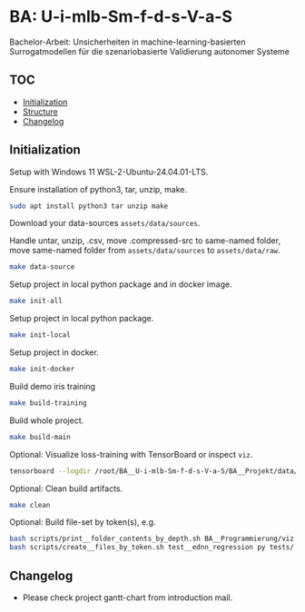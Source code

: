 # BA: U-i-mlb-Sm-f-d-s-V-a-S 

Bachelor-Arbeit: Unsicherheiten in machine-learning-basierten Surrogatmodellen für die szenariobasierte Validierung autonomer Systeme

## TOC

- [Initialization](#initialization)
- [Structure](#structure)
- [Changelog](#changelog)

## Initialization

Setup with Windows 11 WSL-2-Ubuntu-24.04.01-LTS.

Ensure installation of python3, tar, unzip, make.
```bash
sudo apt install python3 tar unzip make
```

Download your data-sources `assets/data/sources`.

Handle untar, unzip, .csv, move .compressed-src to same-named folder, move same-named folder from `assets/data/sources` to `assets/data/raw`.
```bash
make data-source
```

Setup project in local python package and in docker image.
```bash
make init-all
```

Setup project in local python package.
```bash
make init-local
```

Setup project in docker.
```bash
make init-docker
```

Build demo iris training
```bash
make build-training
```

Build whole project.
```bash
make build-main
```

Optional: Visualize loss-training with TensorBoard or inspect `viz`.
```bash
tensorboard --logdir /root/BA__U-i-mlb-Sm-f-d-s-V-a-S/BA__Projekt/data/processed/; http://localhost:6006
```

Optional: Clean build artifacts.
```bash
make clean
```

Optional: Build file-set by token(s), e.g.
```bash
bash scripts/print__folder_contents_by_depth.sh BA__Programmierung/viz 1 | \ 
bash scripts/create__files_by_token.sh test__ednn_regression py tests/
```

## Changelog
- Please check project gantt-chart from introduction mail.